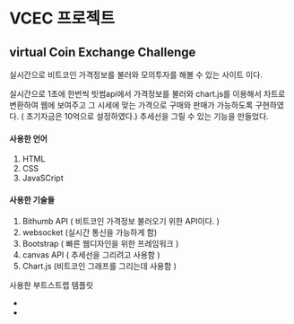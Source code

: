 # VCEC 프로젝트
## virtual Coin Exchange Challenge

실시간으로 비트코인 가격정보를 불러와 모의투자를 해볼 수 있는 사이트 이다.

실시간으로 1초에 한번씩 빗썸api에서 가격정보를 불러와 chart.js를 이용해서 차트로 변환하여 웹에 보여주고
그 시세에 맞는 가격으로 구매와 판매가 가능하도록 구현하였다. ( 초기자금은 10억으로 설정하였다.)
추세선을 그릴 수 있는 기능을 만들었다.

#### 사용한 언어
1. HTML
2. CSS
3. JavaSCript

#### 사용한 기술들
1. Bithumb API ( 비트코인 가격정보 불러오기 위한 API이다. )
2. websocket (실시간 통신을 가능하게 함)
3. Bootstrap ( 빠른 웹디자인을 위한 프레임워크 )
4. canvas API ( 추세선을 그리려고 사용함 )
5. Chart.js (비트코인 그래프를 그리는데 사용함 )


사용한 부트스트랩 템플릿
- [메인페이지 사용 템플릿]:https://startbootstrap.com/theme/agency
- [모의투자 전체 디자인 템플릿]:https://startbootstrap.com/theme/sb-admin-2